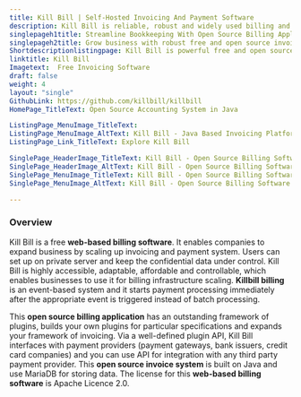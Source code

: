 ```yaml
---
title: Kill Bill | Self-Hosted Invoicing And Payment Software
description: Kill Bill is reliable, robust and widely used billing and payment software. It helps business to create invoices, manage customers and accept payments.
singlepageh1title: Streamline Bookkeeping With Open Source Billing Application
singlepageh2title: Grow business with robust free and open source invoice system. Allows keeping control of confidential customers data, access real-time analytics and reports.
Shortdescriptionlistingpage: Kill Bill is powerful free and open source invoicing and payment software. It enables businesses to scale the billing infrastructure, expand business, and access real-time analytics.
linktitle: Kill Bill
Imagetext:  Free Invoicing Software 
draft: false
weight: 4
layout: "single"
GithubLink: https://github.com/killbill/killbill
HomePage_TitleText: Open Source Accounting System in Java

ListingPage_MenuImage_TitleText: 
ListingPage_MenuImage_AltText: Kill Bill - Java Based Invoicing Platform
ListingPage_Link_TitleText: Explore Kill Bill

SinglePage_HeaderImage_TitleText: Kill Bill - Open Source Billing Software
SinglePage_HeaderImage_AltText: Kill Bill - Open Source Billing Software
SinglePage_MenuImage_TitleText: Kill Bill - Open Source Billing Software
SinglePage_MenuImage_AltText: Kill Bill - Open Source Billing Software

---
```

### **Overview**
Kill Bill is a free **web-based billing software**. It enables companies to expand business by scaling up invoicing and payment system. Users can set up on private server and keep the confidential data under control. Kill Bill is highly accessible, adaptable, affordable and controllable, which enables businesses to use it for billing infrastructure scaling. **Killbill billing** is an event-based system and it starts payment processing immediately after the appropriate event is triggered instead of batch processing.

This **open source billing application** has an outstanding framework of plugins, builds your own plugins for particular specifications and expands your framework of invoicing. Via a well-defined plugin API, Kill Bill interfaces with payment providers (payment gateways, bank issuers, credit card companies) and you can use API for integration with any third party payment provider. This **open source invoice system** is built on Java and use MariaDB for storing data. The license for this **web-based billing software** is Apache Licence 2.0.
